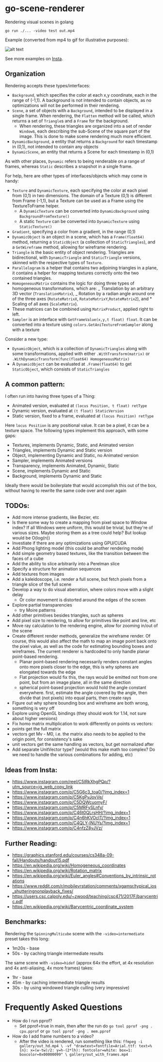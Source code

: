 # go-scene-renderer

Rendering visual scenes in golang

`go run ./... -video test out.mp4`

Example (converted from mp4 to gif for illustrative purposes):

![alt text](https://github.com/libeks/go-scene-renderer/blob/main/gallery/cube_sine.gif)

See more examples on [Insta](https://www.instagram.com/cube.gif/).

## Organization

Rendering accepts these types/interfaces:

- `Background`, which specifies the color at each x,y coordinate, each in the range of (-1,1). A background is not intended to contain objects, as no optimizations will not be performed in their rendering.
- `Scene`, a set of objects with a `Background`, intended to be displayed in a single frame. When rendering,
  the `Flatten` method will be called, which returns a set of `Triangle`s and a `Frame` for the background.
  - When rendering, these triangles are organized into a set of render `Window`s, each describing the sub-Scene of the square part of the image. This is done to make scene rendering much more efficient.
- `DynamicBackground`, a entity that returns a `Background` for each timestamp in (0,1), not intended to contain any objects
- `DynamicScene`, an entity that returns a Scene for each timestamp in (0,1)

As with other places, `Dynamic` refers to being renderable on a range of frames, whereas `Static` describes a snapshot in a single frame.

For help, here are other types of interfaces/objects which may come in handy:

- `Texture` and `DynamicTexture`, each specifying the color at each pixel from (0,1) in two dimensions. The domain of a Texture (0,1) is different from Frame (-1,1), but a Texture can be used as a Frame using the TextureToFrame helper.
  - A `DynamicTexture` can be converted into `DynamicBackground` using `BackgroundFromTexture()`
  - A static `Texture` can be converted into `DynamicTexture` using `StaticTexture()`
- `Gradient`, specifying a color from a gradient, in the range (0,1)
- `DynamicObject` is an object in a scene, which has a `Frame(float64)` method, returning a `StaticObject` (a collection of `StaticTriangles`), and a `GetWireframe` method, allowing for wireframe rendering.
- `Triangle` is the basic entity of object rendering. Triangles are bidirectional, with `DynamicTriangle` and `StaticTriangle` versions, skinned with the respective types of `Texture`.
- `Parallelogram` is a helper that contains two adjoining triangles in a plane, it contains a helper for mapping textures correctly onto the two contained triangles.
- `HomogeneousMatrix` contains the logic for doing three types of homogeneous transformations, which are:
  _ Translation by an arbitrary 3D vector (`TranslationMatrix`),
  _ Rotation by a radian angle around one of the three axes (`RotateMatrixX`, `RotateMatrixY`,`RotateMatrixZ`), and \* Scaling of all axes (`ScaleMatrix`).
- These matrices can be combined using `MatrixProduct`, applied right to left.
- `Sampler` is an interface with `GetFrameValue(x,y,t float) float`. It can be converted into a texture using `colors.GetAniTextureFromSampler` along with a texture

Consider a new type:

- `DynamicObject`, which is a collection of `DynamicTriangles` along with some transformations, applied with either `.WithTransform(matrix)` or `.WithDynamicTransform(func(float64) HomogeneousMatrix)`
- A `DynamicObject` can be evaluated at `.Frame(float64)` to get `StaticObject`, which consists of `StaticTriangles`

## A common pattern:

I often run into having three types of a Thing:
* Animated version, evaluated at `(locus Position, t float) retType`
* Dynamic version, evaluated at `(t float) StaticVersion`
* Static version, fixed to a frame, evaluated at `(locus Position) retType`

Here `locus Position` is any positional value. It can be a pixel, it can be a texture space.
The following types implement this approach, with some gaps:
* Textures, implements Dynamic, Static, and Animated version
* Triangles, implements Dynamic and Static version
* Object, implementing Dynamic and Static, no Animated version
* Sampler, implements Animated versions
* Transparency, implements Animated, Dynamic, Static
* Scene, implements Dynamic and Static
* Background, implements Dynamic and Static

Ideally there would be boilerplate that would accomplish this out of the box, without having to rewrite the same code over and over again

## TODOs:

- Add more intense gradients, like Bezier, etc
- Is there some way to create a mapping from pixel space to Window index? If all Windows were uniform, this would be trivial, but they're of various sizes. Maybe storing them as a tree could help? But lookup would be O(log(n))
- Investiate if there are any optimizations using GPU/CUDA
- Add Phong lighting model (this could be another rendering mode)
- Add simple geometry based textures, like the transition between the faces of a cube
- Add the ability to slice arbitrarily into a Perelman slice
- Specify a structure for animation sequences
- Add textures from images
- Add a kaleidoscope, i.e. render a full scene, but fetch pixels from a triangle slice of the full scene
- Develop a way to do visual aberration, where colors move with a slight delay
  - Or color movement is distorted around the edges of the screen
- Explore partial transparencies
  - try Moire patterns
- Add other primitives besides triangles, such as  spheres
- Add pixel size to rendering, to allow for primitives like point and line, etc
- Move ray calculation to the rendering engine, allow for zooming in/out of the scene
- Create different render methods, generalize the wireframe render. Of course, this would also affect the math to map an image point back onto the pixel value, as well as the code for estimating bounding boxes and wireframes. The current renderer is hardcoded to only handle planar point-based rendering.
  - Planar point-based rendering necessarily renders constant angles onto more pixels closer to the edge, this is why spheres are elongated towards the edge
  - Flat projection would fix this, the rays would be emitted not from one point, but from an image plane, all in the same direction
  - spherical point-based projection would hold the angle constant everywhere. first, estimate the angle covered by the angle, then divide that (not pixels) into equal parts, then create rays
- Figure out why sphere bounding box and wireframe are both wrong, something is very off
- Explore using OpenGL bindings (they should work for 1.14, not sure about higher versions)
- Fix homo matrix multiplication to work differently on points vs vectors:
 - points get the full matrix
 - vectors get Mv - M0, i.e. the matrix also needs to be applied to the origin point, for consistency's sake
 - unit vectors get the same handling as vectors, but get normalized after
- Add separate UnitVector type? (would this make math too complex? Do we need to handle the various combinations for adding, etc)

## Ideas from Insta:

- https://www.instagram.com/reel/C5IRkXhgPQp/?utm_source=ig_web_copy_link
- https://www.instagram.com/p/C5G6c3_toa0/?img_index=1
- https://www.instagram.com/p/C5KgPvJovVe/
- https://www.instagram.com/p/C5DQWcuomyF/
- https://www.instagram.com/p/C5MRFySLnfy/
- https://www.instagram.com/p/C46t0QLrsHH/?img_index=1
- https://www.instagram.com/p/C4n6hKVOcIT/?img_index=1
- https://www.instagram.com/p/C4QLY-lNUYs/?img_index=1
- https://www.instagram.com/p/C4nfzZ8yJVz/

## Further Reading:

- https://graphics.stanford.edu/courses/cs348a-09-fall/Handouts/handout15.pdf
- https://en.wikipedia.org/wiki/Homogeneous_coordinates
- https://en.wikipedia.org/wiki/Rotation_matrix
- https://en.wikipedia.org/wiki/Euler_angles#Conventions_by_intrinsic_rotations
- https://www.reddit.com/r/mobilevrstation/comments/xgamsr/typical_ios_shutteringnonplayback_fixes/
- https://users.csc.calpoly.edu/~zwood/teaching/csc471/2017F/barycentric.pdf
- https://en.wikipedia.org/wiki/Barycentric_coordinate_system

## Benchmarks:

Rendering the `SpinningMulticube` scene with the `-video=intermediate` preset takes this long:

- 1m20s - base
- 50s - by caching triangle intermediate results

The same scene with `-video=hidef` (approx 64x the effort, at 4x resolution and 4x anti-aliasing, 4x more frames) takes:

- 1hr - base
- 45m - by caching intermediate triangle results
- 30s - by using windowed triangle culling (very impressive)

# Frequently Asked Questions

- How do I run pprof?
  - Set pprof=true in main, then after the run do `go tool pprof -png . cpu.pprof` or `go tool pprof -png . mem.pprof`
- How do I add frame numbers to a video?
  - After the video is rendered, run something like this:
    `ffmpeg -i gallery/out_hd.mp4 \ -vf "drawtext=fontfile=Arial.ttf: text=%{n}: x=(w-tw)/2: y=h-(2*lh): fontcolor=white: box=1: boxcolor=0x00000099" \ gallery/out_with_frames.mp4`
